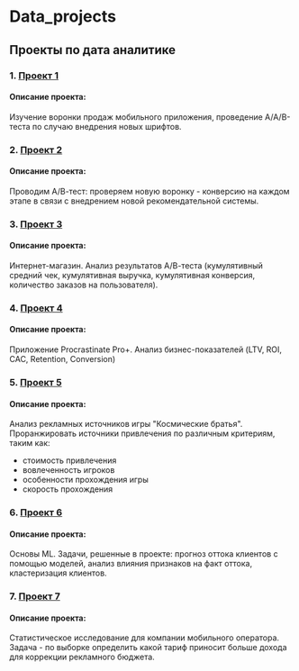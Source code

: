 # Data_projects
## Проекты по дата аналитике

### 1. [Проект 1](https://github.com/SergeiNitkin/Data_projects/blob/main/Projects/Project_1.ipynb)
#### Описание проекта:
Изучение воронки продаж мобильного приложения, проведение А/А/В-теста по случаю внедрения новых шрифтов.
### 2. [Проект 2](https://github.com/SergeiNitkin/Data_projects/blob/main/Projects/Project_2.ipynb)
#### Описание проекта:
Проводим А/В-тест: проверяем новую воронку - конверсию на каждом этапе в связи с внедрением новой рекомендательной системы.
### 3. [Проект 3](https://github.com/SergeiNitkin/Data_projects/blob/main/Projects/Project_3.ipynb)
#### Описание проекта:
Интернет-магазин. Анализ результатов А/В-теста (кумулятивный средний чек, кумулятивная выручка, кумулятивная конверсия, количество заказов на пользователя).
### 4. [Проект 4](https://github.com/SergeiNitkin/Data_projects/blob/main/Projects/Project_4.ipynb)
#### Описание проекта:
Приложение Procrastinate Pro+. Анализ бизнес-показателей (LTV, ROI, CAC, Retention, Conversion)
### 5. [Проект 5](https://github.com/SergeiNitkin/Data_projects/blob/main/Projects/Project_5.ipynb)
#### Описание проекта:
Анализ рекламных источников игры "Космические братья". 
Проранжировать источники привлечения по различным критериям, таким как:
- стоимость привлечения
- вовлеченность игроков
- особенности прохождения игры
- скорость прохождения
### 6. [Проект 6](https://github.com/SergeiNitkin/Data_projects/blob/main/Projects/Project_6.ipynb)
#### Описание проекта:
Основы ML. Задачи, решенные в проекте: прогноз оттока клиентов с помощью моделей, анализ влияния признаков на факт оттока, кластеризация клиентов.
### 7. [Проект 7](https://github.com/SergeiNitkin/Data_projects/blob/main/Projects/Project_7.ipynb)
#### Описание проекта:
Статистическое исследование для компании мобильного оператора. Задача - по выборке определить какой тариф приносит больше дохода для коррекции рекламного бюджета.

